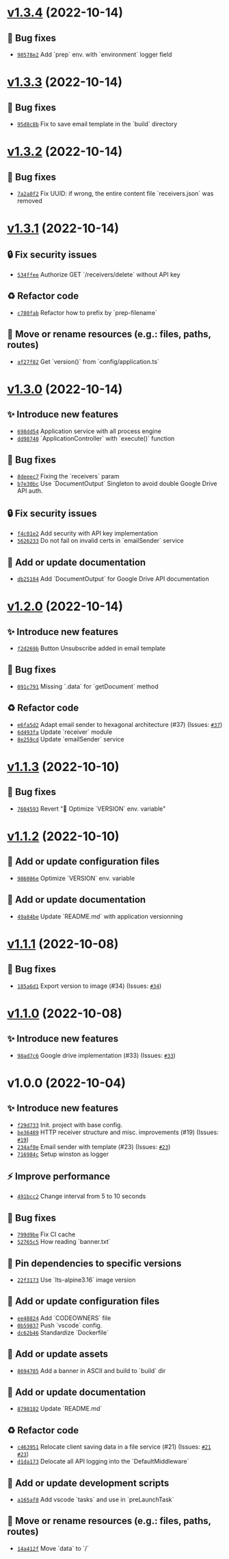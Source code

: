 # [v1.3.4](https://github.com/size-up/freegamescatcher-core/compare/v1.3.3...v1.3.4) (2022-10-14)

## 🐛 Bug fixes
- [`98578e2`](https://github.com/size-up/freegamescatcher-core/commit/98578e2)  Add &#x60;prep&#x60; env. with &#x60;environment&#x60; logger field

# [v1.3.3](https://github.com/size-up/freegamescatcher-core/compare/v1.3.2...v1.3.3) (2022-10-14)

## 🐛 Bug fixes
- [`95d8c8b`](https://github.com/size-up/freegamescatcher-core/commit/95d8c8b)  Fix to save email template in the &#x60;build&#x60; directory

# [v1.3.2](https://github.com/size-up/freegamescatcher-core/compare/v1.3.1...v1.3.2) (2022-10-14)

## 🐛 Bug fixes
- [`7a2a0f2`](https://github.com/size-up/freegamescatcher-core/commit/7a2a0f2)  Fix UUID: if wrong, the entire content file &#x60;receivers.json&#x60; was removed

# [v1.3.1](https://github.com/size-up/freegamescatcher-core/compare/v1.3.0...v1.3.1) (2022-10-14)

## 🔒️ Fix security issues
- [`534ffee`](https://github.com/size-up/freegamescatcher-core/commit/534ffee) ️ Authorize GET &#x60;/receivers/delete&#x60; without API key 

## ♻️ Refactor code
- [`c780fab`](https://github.com/size-up/freegamescatcher-core/commit/c780fab)  Refactor how to prefix by &#x60;prep-filename&#x60; 

## 🚚 Move or rename resources (e.g.: files, paths, routes)
- [`af27f82`](https://github.com/size-up/freegamescatcher-core/commit/af27f82)  Get &#x60;version()&#x60; from &#x60;config/application.ts&#x60;

# [v1.3.0](https://github.com/size-up/freegamescatcher-core/compare/v1.2.0...v1.3.0) (2022-10-14)

## ✨ Introduce new features
- [`698dd54`](https://github.com/size-up/freegamescatcher-core/commit/698dd54)  Application service with all process engine 
- [`dd98740`](https://github.com/size-up/freegamescatcher-core/commit/dd98740)  &#x60;ApplicationController&#x60; with &#x60;execute()&#x60; function 

## 🐛 Bug fixes
- [`8deeec7`](https://github.com/size-up/freegamescatcher-core/commit/8deeec7)  Fixing the &#x60;receivers&#x60; param 
- [`b7e30bc`](https://github.com/size-up/freegamescatcher-core/commit/b7e30bc)  Use &#x60;DocumentOutput&#x60; Singleton to avoid double Google Drive API auth. 

## 🔒️ Fix security issues
- [`f4c01e2`](https://github.com/size-up/freegamescatcher-core/commit/f4c01e2) ️ Add security with API key implementation 
- [`5626233`](https://github.com/size-up/freegamescatcher-core/commit/5626233) ️ Do not fail on invalid certs in &#x60;emailSender&#x60; service 

## 📝 Add or update documentation
- [`db25184`](https://github.com/size-up/freegamescatcher-core/commit/db25184)  Add &#x60;DocumentOutput&#x60; for Google Drive API documentation

# [v1.2.0](https://github.com/size-up/freegamescatcher-core/compare/v1.1.3...v1.2.0) (2022-10-14)

## ✨ Introduce new features
- [`f2d269b`](https://github.com/size-up/freegamescatcher-core/commit/f2d269b)  Button Unsubscribe added in email template 

## 🐛 Bug fixes
- [`091c791`](https://github.com/size-up/freegamescatcher-core/commit/091c791)  Missing &#x60;.data&#x60; for &#x60;getDocument&#x60; method 

## ♻️ Refactor code
- [`e6fa5d2`](https://github.com/size-up/freegamescatcher-core/commit/e6fa5d2)  Adapt email sender to hexagonal architecture (#37) (Issues: [`#37`](https://github.com/size-up/freegamescatcher-core/issues/37))
- [`6d493fa`](https://github.com/size-up/freegamescatcher-core/commit/6d493fa)  Update &#x60;receiver&#x60; module 
- [`8e259cd`](https://github.com/size-up/freegamescatcher-core/commit/8e259cd)  Update &#x60;emailSender&#x60; service

# [v1.1.3](https://github.com/size-up/freegamescatcher-core/compare/v1.1.2...v1.1.3) (2022-10-10)

## 🐛 Bug fixes
- [`7604593`](https://github.com/size-up/freegamescatcher-core/commit/7604593)  Revert &quot;🔧 Optimize &#x60;VERSION&#x60; env. variable&quot;

# [v1.1.2](https://github.com/size-up/freegamescatcher-core/compare/v1.1.1...v1.1.2) (2022-10-10)

## 🔧 Add or update configuration files
- [`986086e`](https://github.com/size-up/freegamescatcher-core/commit/986086e)  Optimize &#x60;VERSION&#x60; env. variable 

## 📝 Add or update documentation
- [`49a84be`](https://github.com/size-up/freegamescatcher-core/commit/49a84be)  Update &#x60;README.md&#x60; with application versionning

# [v1.1.1](https://github.com/size-up/freegamescatcher-core/compare/v1.1.0...v1.1.1) (2022-10-08)

## 🐛 Bug fixes
- [`185a6d1`](https://github.com/size-up/freegamescatcher-core/commit/185a6d1)  Export version to image (#34) (Issues: [`#34`](https://github.com/size-up/freegamescatcher-core/issues/34))

# [v1.1.0](https://github.com/size-up/freegamescatcher-core/compare/v1.0.0...v1.1.0) (2022-10-08)

## ✨ Introduce new features
- [`98ad7c6`](https://github.com/size-up/freegamescatcher-core/commit/98ad7c6)  Google drive implementation (#33) (Issues: [`#33`](https://github.com/size-up/freegamescatcher-core/issues/33))

# v1.0.0 (2022-10-04)

## ✨ Introduce new features
- [`f29d733`](https://github.com/size-up/freegamescatcher-core/commit/f29d733)  Init. project with base config. 
- [`be36489`](https://github.com/size-up/freegamescatcher-core/commit/be36489)  HTTP receiver structure and misc. improvements (#19) (Issues: [`#19`](https://github.com/size-up/freegamescatcher-core/issues/19))
- [`234af0e`](https://github.com/size-up/freegamescatcher-core/commit/234af0e)  Email sender with template (#23) (Issues: [`#23`](https://github.com/size-up/freegamescatcher-core/issues/23))
- [`716984c`](https://github.com/size-up/freegamescatcher-core/commit/716984c)  Setup winston as logger 

## ⚡️ Improve performance
- [`491bcc2`](https://github.com/size-up/freegamescatcher-core/commit/491bcc2)  Change interval from 5 to 10 seconds 

## 🐛 Bug fixes
- [`799d9be`](https://github.com/size-up/freegamescatcher-core/commit/799d9be)  Fix CI cache 
- [`52765c5`](https://github.com/size-up/freegamescatcher-core/commit/52765c5)  How reading &#x60;banner.txt&#x60; 

## 📌 Pin dependencies to specific versions
- [`22f3173`](https://github.com/size-up/freegamescatcher-core/commit/22f3173)  Use &#x60;lts-alpine3.16&#x60; image version 

## 🔧 Add or update configuration files
- [`ee48824`](https://github.com/size-up/freegamescatcher-core/commit/ee48824)  Add &#x60;CODEOWNERS&#x60; file 
- [`0b59837`](https://github.com/size-up/freegamescatcher-core/commit/0b59837)  Push &#x60;vscode&#x60; config. 
- [`dc62b46`](https://github.com/size-up/freegamescatcher-core/commit/dc62b46)  Standardize &#x60;Dockerfile&#x60; 

## 🍱 Add or update assets
- [`8694785`](https://github.com/size-up/freegamescatcher-core/commit/8694785)  Add a banner in ASCII and build to &#x60;build&#x60; dir 

## 📝 Add or update documentation
- [`8798182`](https://github.com/size-up/freegamescatcher-core/commit/8798182)  Update &#x60;README.md&#x60; 

## ♻️ Refactor code
- [`c463951`](https://github.com/size-up/freegamescatcher-core/commit/c463951)  Relocate client saving data in a file service (#21) (Issues: [`#21`](https://github.com/size-up/freegamescatcher-core/issues/21) [`#23`](https://github.com/size-up/freegamescatcher-core/issues/23))
- [`d1da173`](https://github.com/size-up/freegamescatcher-core/commit/d1da173)  Delocate all API logging into the &#x60;DefaultMiddleware&#x60; 

## 🔨 Add or update development scripts
- [`a165af8`](https://github.com/size-up/freegamescatcher-core/commit/a165af8)  Add vscode &#x60;tasks&#x60; and use in &#x60;preLaunchTask&#x60; 

## 🚚 Move or rename resources (e.g.: files, paths, routes)
- [`14a412f`](https://github.com/size-up/freegamescatcher-core/commit/14a412f)  Move &#x60;data&#x60; to &#x60;/&#x60;
